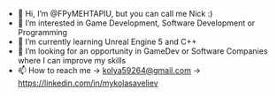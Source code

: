 - 👋 Hi, I’m @FPyMEHTAPIU, but you can call me Nick :)
- 👀 I’m interested in Game Development, Software Development or Programming
- 🌱 I’m currently learning Unreal Engine 5 and C++
- 💞️ I’m looking for an opportunity in GameDev or Software Companies where I can improve my skills
- 📫 How to reach me -> kolya59264@gmail.com -> https://linkedin.com/in/mykolasaveliev

<!---
FPyMEHTAPIU/FPyMEHTAPIU is a ✨ special ✨ repository because its `README.md` (this file) appears on your GitHub profile.
You can click the Preview link to take a look at your changes.
--->
